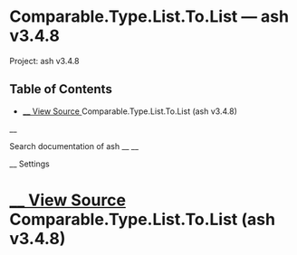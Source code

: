 # Comparable.Type.List.To.List — ash v3.4.8

Project: ash v3.4.8

## Table of Contents

- [ __ View Source ](external_link) Comparable.Type.List.To.List (ash v3.4.8)

__

Search documentation of ash __ __

__ Settings

#  [ __ View Source ](external_link) Comparable.Type.List.To.List (ash v3.4.8)
